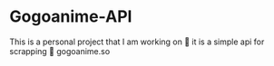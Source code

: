 # Gogoanime-API
This is a personal project that I am working on 🧰
it is a simple api for scrapping 🔪 gogoanime.so 
